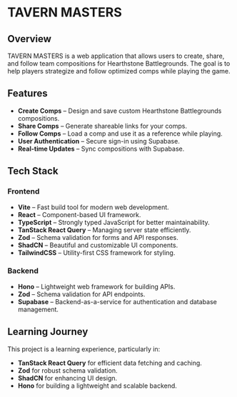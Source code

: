 # TAVERN MASTERS

## Overview
TAVERN MASTERS is a web application that allows users to create, share, and follow team compositions for Hearthstone Battlegrounds. The goal is to help players strategize and follow optimized comps while playing the game.

## Features
- **Create Comps** – Design and save custom Hearthstone Battlegrounds compositions.
- **Share Comps** – Generate shareable links for your comps.
- **Follow Comps** – Load a comp and use it as a reference while playing.
- **User Authentication** – Secure sign-in using Supabase.
- **Real-time Updates** – Sync compositions with Supabase.

## Tech Stack
### Frontend
- **Vite** – Fast build tool for modern web development.
- **React** – Component-based UI framework.
- **TypeScript** – Strongly typed JavaScript for better maintainability.
- **TanStack React Query** – Managing server state efficiently.
- **Zod** – Schema validation for forms and API responses.
- **ShadCN** – Beautiful and customizable UI components.
- **TailwindCSS** – Utility-first CSS framework for styling.

### Backend
- **Hono** – Lightweight web framework for building APIs.
- **Zod** – Schema validation for API endpoints.
- **Supabase** – Backend-as-a-service for authentication and database management.

## Learning Journey
This project is a learning experience, particularly in:
- **TanStack React Query** for efficient data fetching and caching.
- **Zod** for robust schema validation.
- **ShadCN** for enhancing UI design.
- **Hono** for building a lightweight and scalable backend.

